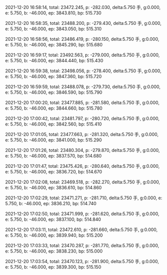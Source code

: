 2021-12-20 16:58:14, total: 23472.245, p: -282.030, delta:5.750 手, g:0.000, e: 5.750, b: -46.000, ep: 3843.810, bp: 515.730

2021-12-20 16:58:35, total: 23488.200, p: -279.430, delta:5.750 手, g:0.000, e: 5.750, b: -46.000, ep: 3843.050, bp: 515.310

2021-12-20 16:58:56, total: 23486.419, p: -280.150, delta:5.750 手, g:0.000, e: 5.750, b: -46.000, ep: 3845.290, bp: 515.680

2021-12-20 16:59:17, total: 23492.563, p: -279.000, delta:5.750 手, g:0.000, e: 5.750, b: -46.000, ep: 3844.440, bp: 515.430

2021-12-20 16:59:38, total: 23498.056, p: -278.400, delta:5.750 手, g:0.000, e: 5.750, b: -46.000, ep: 3847.360, bp: 515.720

2021-12-20 16:59:59, total: 23488.078, p: -279.730, delta:5.750 手, g:0.000, e: 5.750, b: -46.000, ep: 3846.590, bp: 515.790

2021-12-20 17:00:20, total: 23477.885, p: -281.580, delta:5.750 手, g:0.000, e: 5.750, b: -46.000, ep: 3844.660, bp: 515.780

2021-12-20 17:00:42, total: 23481.797, p: -280.720, delta:5.750 手, g:0.000, e: 5.750, b: -46.000, ep: 3842.560, bp: 515.410

2021-12-20 17:01:05, total: 23477.663, p: -281.320, delta:5.750 手, g:0.000, e: 5.750, b: -46.000, ep: 3841.000, bp: 515.290

2021-12-20 17:01:26, total: 23480.304, p: -279.870, delta:5.750 手, g:0.000, e: 5.750, b: -46.000, ep: 3837.570, bp: 514.680

2021-12-20 17:01:47, total: 23475.426, p: -280.640, delta:5.750 手, g:0.000, e: 5.750, b: -46.000, ep: 3836.720, bp: 514.670

2021-12-20 17:02:08, total: 23469.518, p: -282.270, delta:5.750 手, g:0.000, e: 5.750, b: -46.000, ep: 3836.610, bp: 514.860

2021-12-20 17:02:29, total: 23471.271, p: -281.710, delta:5.750 手, g:0.000, e: 5.750, b: -46.000, ep: 3836.210, bp: 514.740

2021-12-20 17:02:50, total: 23471.999, p: -281.620, delta:5.750 手, g:0.000, e: 5.750, b: -46.000, ep: 3837.100, bp: 514.840

2021-12-20 17:03:11, total: 23472.610, p: -281.660, delta:5.750 手, g:0.000, e: 5.750, b: -46.000, ep: 3839.940, bp: 515.200

2021-12-20 17:03:33, total: 23470.287, p: -281.770, delta:5.750 手, g:0.000, e: 5.750, b: -46.000, ep: 3838.230, bp: 515.000

2021-12-20 17:03:54, total: 23470.123, p: -281.900, delta:5.750 手, g:0.000, e: 5.750, b: -46.000, ep: 3839.300, bp: 515.150